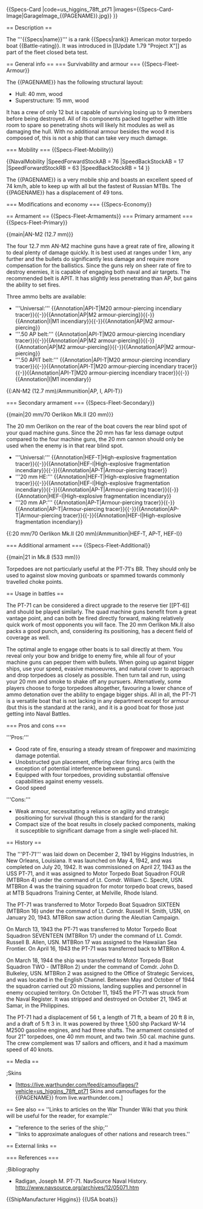{{Specs-Card
|code=us_higgins_78ft_pt71
|images={{Specs-Card-Image|GarageImage_{{PAGENAME}}.jpg}}
}}

== Description ==
<!-- ''In the first part of the description, cover the history of the ship's creation and military application. In the second part, tell the reader about using this ship in the game. Add a screenshot: if a beginner player has a hard time remembering vehicles by name, a picture will help them identify the ship in question.'' -->
The '''{{Specs|name}}''' is a rank {{Specs|rank}} American motor torpedo boat {{Battle-rating}}. It was introduced in [[Update 1.79 "Project X"]] as part of the fleet closed beta test.

== General info ==
=== Survivability and armour ===
{{Specs-Fleet-Armour}}
<!-- ''Talk about the vehicle's armour. Note the most well-defended and most vulnerable zones, e.g. the ammo magazine. Evaluate the composition of components and assemblies responsible for movement and manoeuvrability. Evaluate the survivability of the primary and secondary armaments separately. Don't forget to mention the size of the crew, which plays an important role in fleet mechanics. Save tips on preserving survivability for the "Usage in battles" section. If necessary, use a graphical template to show the most well-protected or most vulnerable points in the armour.'' -->

The {{PAGENAME}} has the following structural layout:

* Hull: 40 mm, wood
* Superstructure: 15 mm, wood

It has a crew of only 12 but is capable of surviving losing up to 9 members before being destroyed. All of its components packed together with little room to spare so penetrating shots will likely hit modules as well as damaging the hull. With no additional armour besides the wood it is composed of, this is not a ship that can take very much damage.

=== Mobility ===
{{Specs-Fleet-Mobility}}
<!-- ''Write about the ship's mobility. Evaluate its power and manoeuvrability, rudder rerouting speed, stopping speed at full tilt, with its maximum forward and reverse speed.'' -->

{{NavalMobility
|SpeedForwardStockAB = 76
|SpeedBackStockAB = 17
|SpeedForwardStockRB = 63
|SpeedBackStockRB = 14
}}

The {{PAGENAME}} is a very mobile ship and boasts an excellent speed of 74 km/h, able to keep up with all but the fastest of Russian MTBs. The {{PAGENAME}} has a displacement of 49 tons.

=== Modifications and economy ===
{{Specs-Economy}}

== Armament ==
{{Specs-Fleet-Armaments}}
=== Primary armament ===
{{Specs-Fleet-Primary}}
<!-- ''Provide information about the characteristics of the primary armament. Evaluate their efficacy in battle based on their reload speed, ballistics and the capacity of their shells. Add a link to the main article about the weapon: <code><nowiki>{{main|Weapon name (calibre)}}</nowiki></code>. Broadly describe the ammunition available for the primary armament, and provide recommendations on how to use it and which ammunition to choose.'' -->
{{main|AN-M2 (12.7 mm)}}

The four 12.7 mm AN-M2 machine guns have a great rate of fire, allowing it to deal plenty of damage quickly. It is best used at ranges under 1 km, any further and the bullets do significantly less damage and require more compensation for the ballistics. Since the guns rely on sheer rate of fire to destroy enemies, it is capable of engaging both naval and air targets. The recommended belt is APIT. It has slightly less penetrating than AP, but gains the ability to set fires.

Three ammo belts are available:

* '''Universal:''' {{Annotation|API-T|M20 armour-piercing incendiary tracer}}{{-}}{{Annotation|AP|M2 armour-piercing}}{{-}}{{Annotation|I|M1 incendiary}}{{-}}{{Annotation|AP|M2 armour-piercing}}
* '''.50 AP belt:''' {{Annotation|API-T|M20 armour-piercing incendiary tracer}}{{-}}{{Annotation|AP|M2 armour-piercing}}{{-}}{{Annotation|AP|M2 armour-piercing}}{{-}}{{Annotation|AP|M2 armour-piercing}}
* '''.50 APIT belt:''' {{Annotation|API-T|M20 armour-piercing incendiary tracer}}{{-}}{{Annotation|API-T|M20 armour-piercing incendiary tracer}}{{-}}{{Annotation|API-T|M20 armour-piercing incendiary tracer}}{{-}}{{Annotation|I|M1 incendiary}}

{{:AN-M2 (12.7 mm)/Ammunition|AP, I, API-T}}

=== Secondary armament ===
{{Specs-Fleet-Secondary}}
<!-- ''Some ships are fitted with weapons of various calibres. Secondary armaments are defined as weapons chosen with the control <code>Select secondary weapon</code>. Evaluate the secondary armaments and give advice on how to use them. Describe the ammunition available for the secondary armament. Provide recommendations on how to use them and which ammunition to choose. Remember that any anti-air armament, even heavy calibre weapons, belong in the next section. If there is no secondary armament, remove this section.'' -->
{{main|20 mm/70 Oerlikon Mk.II (20 mm)}}

The 20 mm Oerlikon on the rear of the boat covers the rear blind spot of your quad machine guns. Since the 20 mm has far less damage output compared to the four machine guns, the 20 mm cannon should only be used when the enemy is in that rear blind spot.

* '''Universal:''' {{Annotation|HEF-T|High-explosive fragmentation tracer}}{{-}}{{Annotation|HEF-I|High-explosive fragmentation incendiary}}{{-}}{{Annotation|AP-T|Armour-piercing tracer}}
* '''20 mm HE:''' {{Annotation|HEF-T|High-explosive fragmentation tracer}}{{-}}{{Annotation|HEF-I|High-explosive fragmentation incendiary}}{{-}}{{Annotation|AP-T|Armour-piercing tracer}}{{-}}{{Annotation|HEF-I|High-explosive fragmentation incendiary}}
* '''20 mm AP:''' {{Annotation|AP-T|Armour-piercing tracer}}{{-}}{{Annotation|AP-T|Armour-piercing tracer}}{{-}}{{Annotation|AP-T|Armour-piercing tracer}}{{-}}{{Annotation|HEF-I|High-explosive fragmentation incendiary}}

{{:20 mm/70 Oerlikon Mk.II (20 mm)/Ammunition|HEF-T, AP-T, HEF-I}}

=== Additional armament ===
{{Specs-Fleet-Additional}}
<!-- ''Describe the available additional armaments of the ship: depth charges, mines, torpedoes. Talk about their positions, available ammunition and launch features such as dead zones of torpedoes. If there is no additional armament, remove this section.'' -->
{{main|21 in Mk.8 (533 mm)}}

Torpedoes are not particularly useful at the PT-71's BR. They should only be used to against slow moving gunboats or spammed towards commonly travelled choke points.

== Usage in battles ==
<!-- ''Describe the technique of using this ship, the characteristics of her use in a team and tips on strategy. Abstain from writing an entire guide – don't try to provide a single point of view, but give the reader food for thought. Talk about the most dangerous opponents for this vehicle and provide recommendations on fighting them. If necessary, note the specifics of playing with this vehicle in various modes (AB, RB, SB).'' -->
The PT-71 can be considered a direct upgrade to the reserve tier [[PT-6]] and should be played similarly. The quad machine guns benefit from a great vantage point, and can both be fired directly forward, making relatively quick work of most opponents you will face. The 20 mm Oerlikon Mk.II also packs a good punch, and, considering its positioning, has a decent field of coverage as well.

The optimal angle to engage other boats is to sail directly at them. You reveal only your bow and bridge to enemy fire, while all four of your machine guns can pepper them with bullets. When going up against bigger ships, use your speed, evasive manoeuvres, and natural cover to approach and drop torpedoes as closely as possible. Then turn tail and run, using your 20 mm and smoke to shake off any pursuers. Alternatively, some players choose to forgo torpedoes altogether, favouring a lower chance of ammo detonation over the ability to engage bigger ships. All in all, the PT-71 is a versatile boat that is not lacking in any department except for armour (but this is the standard at the rank), and it is a good boat for those just getting into Naval Battles.

=== Pros and cons ===
<!-- ''Summarise and briefly evaluate the vehicle in terms of its characteristics and combat effectiveness. Mark its pros and cons in the bulleted list. Try not to use more than 6 points for each of the characteristics. Avoid using categorical definitions such as "bad", "good" and the like - use substitutions with softer forms such as "inadequate" and "effective".'' -->

'''Pros:'''

* Good rate of fire, ensuring a steady stream of firepower and maximizing damage potential.
* Unobstructed gun placement, offering clear firing arcs (with the exception of potential interference between guns).
* Equipped with four torpedoes, providing substantial offensive capabilities against enemy vessels.
* Good speed

'''Cons:'''

* Weak armour, necessitating a reliance on agility and strategic positioning for survival (though this is standard for the rank)
* Compact size of the boat results in closely packed components, making it susceptible to significant damage from a single well-placed hit.

== History ==
<!-- ''Describe the history of the creation and combat usage of the ship in more detail than in the introduction. If the historical reference turns out to be too long, take it to a separate article, taking a link to the article about the ship and adding a block "/History" (example: <nowiki>https://wiki.warthunder.com/(Ship-name)/History</nowiki>) and add a link to it here using the <code>main</code> template. Be sure to reference text and sources by using <code><nowiki><ref></ref></nowiki></code>, as well as adding them at the end of the article with <code><nowiki><references /></nowiki></code>. This section may also include the ship's dev blog entry (if applicable) and the in-game encyclopedia description (under <code><nowiki>=== In-game description ===</nowiki></code>, also if applicable).'' -->

The '''PT-71''' was laid down on December 2, 1941 by Higgins Industries, in New Orleans, Louisiana. It was launched on May 4, 1942, and was completed on July 20, 1942. It was commissioned on April 27, 1943 as the USS PT-71, and it was assigned to Motor Torpedo Boat Squadron FOUR (MTBRon 4) under the command of Lt. Comdr. William C. Specht, USN. MTBRon 4 was the training squadron for motor torpedo boat crews, based at MTB Squadrons Training Center, at Melville, Rhode Island.

The PT-71 was transferred to Motor Torpedo Boat Squadron SIXTEEN (MTBRon 16) under the command of Lt. Comdr. Russell H. Smith, USN, on January 20, 1943. MTBRon saw action during the Aleutian Campaign.

On March 13, 1943 the PT-71 was transferred to Motor Torpedo Boat Squadron SEVENTEEN (MTBRon 17) under the command of Lt. Comdr. Russell B. Allen, USN. MTBRon 17 was assigned to the Hawaiian Sea Frontier. On April 16, 1943 the PT-71 was transferred back to MTBRon 4.

On March 18, 1944 the ship was transferred to Motor Torpedo Boat Squadron TWO - (MTBRon 2) under the command of Comdr. John D. Bulkeley, USN. MTBRon 2 was assigned to the Office of Strategic Services, and was located in the English Channel. Between May and October of 1944 the squadron carried out 20 missions, landing supplies and personnel in enemy occupied territory. On October 11, 1945 the PT-71 was struck from the Naval Register. It was stripped and destroyed on October 21, 1945 at Samar, in the Philippines.

The PT-71 had a displacement of 56 t, a length of 71 ft, a beam of 20 ft 8 in, and a draft of 5 ft 3 in. It was powered by three 1,500 shp Packard W-14 M2500 gasoline engines, and had three shafts. The armament consisted of four 21" torpedoes, one 40 mm mount, and two twin .50 cal. machine guns. The crew complement was 17 sailors and officers, and it had a maximum speed of 40 knots.

== Media ==
<!-- ''Excellent additions to the article would be video guides, screenshots from the game, and photos.'' -->

;Skins

* [https://live.warthunder.com/feed/camouflages/?vehicle=us_higgins_78ft_pt71 Skins and camouflages for the {{PAGENAME}} from live.warthunder.com.]

== See also ==
''Links to articles on the War Thunder Wiki that you think will be useful for the reader, for example:''

* ''reference to the series of the ship;''
* ''links to approximate analogues of other nations and research trees.''

== External links ==
<!-- ''Paste links to sources and external resources, such as:''
* ''topic on the official game forum;''
* ''other literature.'' -->

=== References ===

;Bibliography

* Radigan, Joseph M. PT-71. NavSource Naval History. http://www.navsource.org/archives/12/05071.htm

{{ShipManufacturer Higgins}}
{{USA boats}}